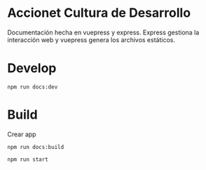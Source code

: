 # Accionet Cultura de Desarrollo

Documentación hecha en vuepress y express. Express gestiona la interacción web y vuepress genera los archivos estáticos.

# Develop 

```
npm run docs:dev
```

# Build 

Crear app
```
npm run docs:build
```

```
npm run start
```

